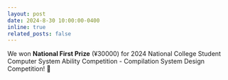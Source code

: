 ```yaml
---
layout: post
date: 2024-8-30 10:00:00-0400
inline: true
related_posts: false
---
```


We won **National First Prize** (¥30000) for 2024 National College Student Computer System Ability Competition - Compilation System Design Competition! 🎉

